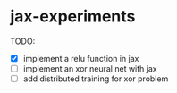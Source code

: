 # jax-experiments

TODO:

- [x] implement a relu function in jax
- [ ] implement an xor neural net with jax
- [ ] add distributed training for xor problem